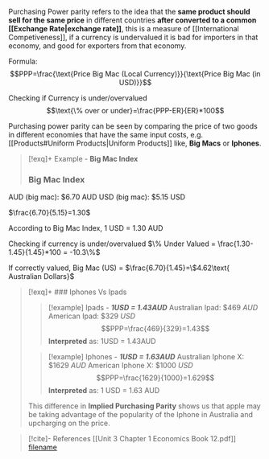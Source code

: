 
Purchasing Power parity refers to the idea that the **same product should sell for the same price** in different countries **after converted to a common [[Exchange Rate|exchange rate]]**, this is a measure of [[International Competiveness]], if a currency is undervalued it is bad for importers in that economy, and good for exporters from that economy.

Formula:
$$PPP=\frac{\text{Price Big Mac (Local Currency)}}{\text{Price Big Mac (in USD)}}$$

Checking if Currency is under/overvalued
$$\text{\% over or under}=\frac{PPP-ER}{ER}*100$$

Purchasing power parity can be seen by comparing the price of two goods in different economies that have the same input costs, e.g. [[Products#Uniform Products|Uniform Products]] like, **Big Macs** or **Iphones**.

>[!exq]+ Example - **Big Mac Index**
>### Big Mac Index
>
AUD (big mac): $6.70 AUD
USD (big mac): $5.15 USD
>
 $\frac{6.70}{5.15}=1.30$
>
According to Big Mac Index, 1 USD = 1.30 AUD
>
Checking if currency is under/overvalued
$\% Under Valued = \frac{1.30-1.45}{1.45}*100 = -10.3\%$
>
If correctly valued, Big Mac (US) = $\frac{6.70}{1.45}=\$4.62\text{ Australian Dollars}$

>[!exq]+ ### Iphones Vs Ipads
>>[!example] Ipads - ***1USD = 1.43AUD***
>Australian Ipad: $469 *AUD*
American Ipad: $329 *USD*
$$PPP=\frac{469}{329}=1.43$$
**Interpreted** as: 1USD = 1.43AUD
>
>>
>
>>[!example] Iphones - ***1USD = 1.63AUD***
>Australian Iphone X: $1629 *AUD*
American Iphone X: $1000 *USD*
$$PPP=\frac{1629}{1000}=1.629$$
**Interpreted** as: 1 USD = 1.63 AUD
> 
> This difference in **Implied Purchasing Parity** shows us that apple may be taking advantage of the popularity of the Iphone in Australia and upcharging on the price.

>[!cite]- References
>[[Unit 3 Chapter 1 Economics Book 12.pdf]]
>[filename](file:///<absolute-path>)
